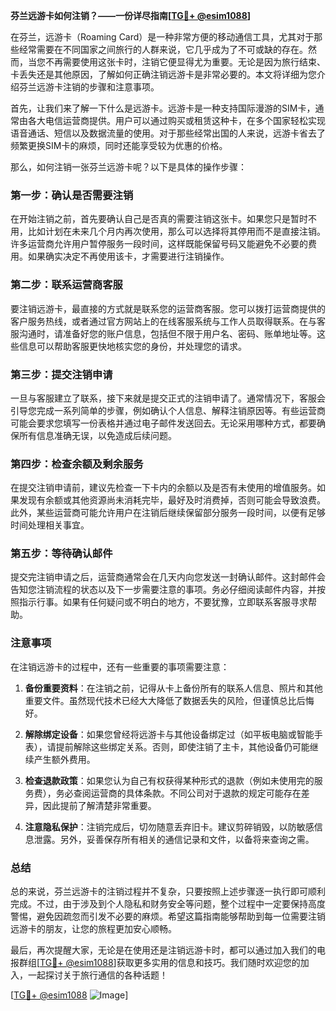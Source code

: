 **芬兰远游卡如何注销？——一份详尽指南[[TG💪+ @esim1088](https://t.me/s/esim1088)]**

在芬兰，远游卡（Roaming Card）是一种非常方便的移动通信工具，尤其对于那些经常需要在不同国家之间旅行的人群来说，它几乎成为了不可或缺的存在。然而，当您不再需要使用这张卡时，注销它便显得尤为重要。无论是因为旅行结束、卡丢失还是其他原因，了解如何正确注销远游卡是非常必要的。本文将详细为您介绍芬兰远游卡注销的步骤和注意事项。

首先，让我们来了解一下什么是远游卡。远游卡是一种支持国际漫游的SIM卡，通常由各大电信运营商提供。用户可以通过购买或租赁这种卡，在多个国家轻松实现语音通话、短信以及数据流量的使用。对于那些经常出国的人来说，远游卡省去了频繁更换SIM卡的麻烦，同时还能享受较为优惠的价格。

那么，如何注销一张芬兰远游卡呢？以下是具体的操作步骤：

### 第一步：确认是否需要注销

在开始注销之前，首先要确认自己是否真的需要注销这张卡。如果您只是暂时不用，比如计划在未来几个月内再次使用，那么可以选择将其停用而不是直接注销。许多运营商允许用户暂停服务一段时间，这样既能保留号码又能避免不必要的费用。如果确实决定不再使用该卡，才需要进行注销操作。

### 第二步：联系运营商客服

要注销远游卡，最直接的方式就是联系您的运营商客服。您可以拨打运营商提供的客户服务热线，或者通过官方网站上的在线客服系统与工作人员取得联系。在与客服沟通时，请准备好您的账户信息，包括但不限于用户名、密码、账单地址等。这些信息可以帮助客服更快地核实您的身份，并处理您的请求。

### 第三步：提交注销申请

一旦与客服建立了联系，接下来就是提交正式的注销申请了。通常情况下，客服会引导您完成一系列简单的步骤，例如确认个人信息、解释注销原因等。有些运营商可能会要求您填写一份表格并通过电子邮件发送回去。无论采用哪种方式，都要确保所有信息准确无误，以免造成后续问题。

### 第四步：检查余额及剩余服务

在提交注销申请前，建议先检查一下卡内的余额以及是否有未使用的增值服务。如果发现有余额或其他资源尚未消耗完毕，最好及时消费掉，否则可能会导致浪费。此外，某些运营商可能允许用户在注销后继续保留部分服务一段时间，以便有足够时间处理相关事宜。

### 第五步：等待确认邮件

提交完注销申请之后，运营商通常会在几天内向您发送一封确认邮件。这封邮件会告知您注销流程的状态以及下一步需要注意的事项。务必仔细阅读邮件内容，并按照指示行事。如果有任何疑问或不明白的地方，不要犹豫，立即联系客服寻求帮助。

### 注意事项

在注销远游卡的过程中，还有一些重要的事项需要注意：

1. **备份重要资料**：在注销之前，记得从卡上备份所有的联系人信息、照片和其他重要文件。虽然现代技术已经大大降低了数据丢失的风险，但谨慎总比后悔好。
   
2. **解除绑定设备**：如果您曾经将远游卡与其他设备绑定过（如平板电脑或智能手表），请提前解除这些绑定关系。否则，即使注销了主卡，其他设备仍可能继续产生额外费用。

3. **检查退款政策**：如果您认为自己有权获得某种形式的退款（例如未使用完的服务费），务必查阅运营商的具体条款。不同公司对于退款的规定可能存在差异，因此提前了解清楚非常重要。

4. **注意隐私保护**：注销完成后，切勿随意丢弃旧卡。建议剪碎销毁，以防敏感信息泄露。另外，妥善保存所有相关的通信记录和文件，以备将来查询之需。

### 总结

总的来说，芬兰远游卡的注销过程并不复杂，只要按照上述步骤逐一执行即可顺利完成。不过，由于涉及到个人隐私和财务安全等问题，整个过程中一定要保持高度警惕，避免因疏忽而引发不必要的麻烦。希望这篇指南能够帮助到每一位需要注销远游卡的朋友，让您的旅程更加安心顺畅。

最后，再次提醒大家，无论是在使用还是注销远游卡时，都可以通过加入我们的电报群组[[TG💪+ @esim1088](https://t.me/s/esim1088)]获取更多实用的信息和技巧。我们随时欢迎您的加入，一起探讨关于旅行通信的各种话题！

[[TG💪+ @esim1088](https://t.me/s/esim1088) ![Image](https://i.postimg.cc/4NQfJmqS/Snipaste-2025-05-13-00-14-12.png)]